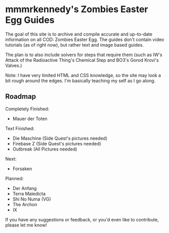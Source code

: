 # mmmrkennedy's Zombies Easter Egg Guides
The goal of this site is to archive and compile accurate and up-to-date information on all COD: Zombies Easter Egg.
The guides don't contain video tutorials (as of right now), but rather text and image based guides.

The plan is to also include solvers for steps that require them (such as IW's Attack of the Radioactive Thing's Chemical Step and BO3's Gorod Krovi's Valves.)

Note: I have very limited HTML and CSS knowledge, so the site may look a bit rough around the edges. I'm basically teaching my self as I go along.


## Roadmap
Completely Finished:
- Mauer der Toten

Text Finished:
- Die Maschine (Side Quest's pictures needed)
- Firebase Z (Side Quest's pictures needed)
- Outbreak (All Pictures needed)

Next:
- Forsaken

Planned:
- Der Anfang
- Terra Maledicta
- Shi No Numa (VG)
- The Archon
- IX

If you have any suggestions or feedback, or you'd even like to contribute, please let me know!

